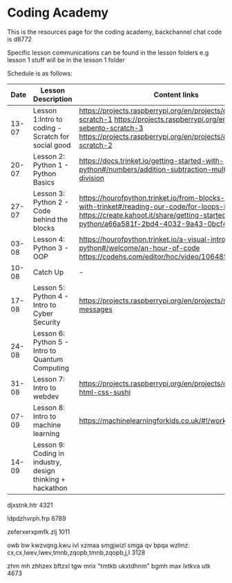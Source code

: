 # Coding Academy

This is the resources page for the coding academy, backchannel chat code is d8772

Specific lesson communications can be found in the lesson folders e.g lesson 1 stuff will be in the lesson 1 folder

Schedule is as follows:

|Date| Lesson Description | Content links
|-------|----------------------------------------------------|-------------------------------------------------------------------------------------------------------------------------------------------------------------------------------------------------------|
| 13-07 | Lesson 1:Intro to coding - Scratch for social good | https://projects.raspberrypi.org/en/projects/cd-sebento-scratch-1 https://projects.raspberrypi.org/en/projects/cd-sebento-scratch-3 https://projects.raspberrypi.org/en/projects/cd-sebento-scratch-2 |
| 20-07 | Lesson 2: Python 1 - Python Basics                 | https://docs.trinket.io/getting-started-with-python#/numbers/addition-subtraction-multiplication-division                                                                                             |
| 27-07 | Lesson 3: Python 2 - Code behind the blocks        | https://hourofpython.trinket.io/from-blocks-to-code-with-trinket#/reading-our-code/for-loops-in-code https://create.kahoot.it/share/getting-started-with-python/a66a581f-2bd4-4032-9a43-0bcf4c8e98ec                                                                                                  |
| 03-08 | Lesson 4: Python 3 - OOP                           | https://hourofpython.trinket.io/a-visual-introduction-to-python#/welcome/an-hour-of-code  https://codehs.com/editor/hoc/video/1064850/6642/4751 |
| 10-08 | Catch Up                                           | -                                                                                                                                                                                                     |
| 17-08 | Lesson 5: Python 4 - Intro to Cyber Security       | https://projects.raspberrypi.org/en/projects/secret-messages                                                                                                                                          |
| 24-08 | Lesson 6: Python 5 - Intro to Quantum Computing     |                                                                                                                                                                                                       |
| 31-08 | Lesson 7: Intro to webdev                          | https://projects.raspberrypi.org/en/projects/cd-beginner-html-css-sushi                                                                                                                           |
| 07-09 | Lesson 8: Intro to machine learning                | https://machinelearningforkids.co.uk/#!/worksheets                                                                                                                                                    |
| 14-09 | Lesson 9: Coding in industry, design thinking + hackathon   |                                                                                                                                                                                                       |


djxstnk.htr 4321

ldpdzhvrph.frp 6789

 

zeferxerxpmfk.zlj 1011
 

owb bw kwzvqng.kwu ivl xzmaa smgjwizl smga qv bpqa wzlmz: cx,cx,lwev,lwev,tmnb,zqopb,tmnb,zqopb,j,I 3128
 
zhm mh zhhzex bftzxl tgw mrix "tmtkb ukxtdhnm" bgmh max lxtkva utk 4673
